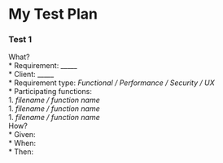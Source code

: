 # My Test Plan
### Test 1
What?  
    * Requirement: _____  
    * Client: _____  
    * Requirement type: _Functional / Performance / Security / UX_  
    * Participating functions:  
        1. _filename / function name_  
        1. _filename / function name_  
        1. _filename / function name_  
How?  
    * Given:  
    * When:  
    * Then:  
